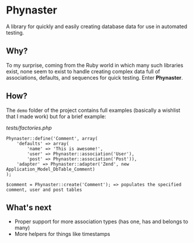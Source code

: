 Phynaster
=============================

A library for quickly and easily creating database data for use in automated testing.

Why?
-----------------------------

To my surprise, coming from the Ruby world in which many such libraries exist, none seem to exist to handle creating complex data full of associations, defaults, and sequences for quick testing. Enter **Phynaster**.

How?
-----------------------------

The `demo` folder of the project contains full examples (basically a wishlist that I made work) but for a brief example:

_tests/factories.php_

    Phynaster::define('Comment', array(
        'defaults' => array(
            'name' => 'This is awesome!',
            'user' => Phynaster::association('User'),
            'post' => Phynaster::association('Post')),
        'adapter' => Phynaster::adapter('Zend', new Application_Model_DbTable_Comment)
    );

    $comment = Phynaster::create('Comment'); => populates the specified comment, user and post tables

What's next
-----------------------------

* Proper support for more association types (has one, has and belongs to many)
* More helpers for things like timestamps
